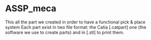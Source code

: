 # ASSP_meca
This all the part we created in order to have a functional pick & place system
Each part exist in two file format: the Catia [.catpart] one (the software we use to create parts) and in [.stl] to print them.
